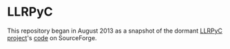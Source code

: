 # LLRPyC

This repository began in August 2013 as a snapshot of the dormant
[LLRPyC project][]'s [code][] on SourceForge.

[LLRPyC project]: http://wiki.enneenne.com/index.php/LLRPyC
[code]: http://sourceforge.net/projects/llrpyc/.
